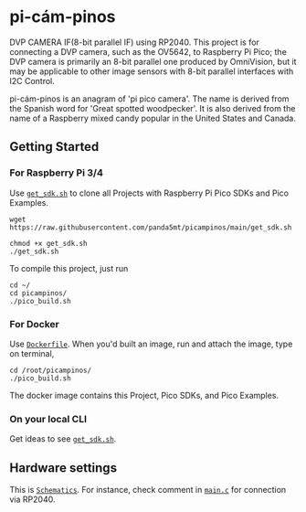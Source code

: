 # pi-cám-pinos
DVP CAMERA IF(8-bit parallel IF) using RP2040.
This project is for connecting a DVP camera, such as the OV5642, to Raspberry Pi Pico; the DVP camera is primarily an 8-bit parallel one produced by OmniVision, but it may be applicable to other image sensors with 8-bit parallel interfaces with I2C Control.

pi-cám-pinos is an anagram of 'pi pico camera'.
The name is derived from the Spanish word for 'Great spotted woodpecker'.
It is also derived from the name of a Raspberry mixed candy popular in the United States and Canada.
## Getting Started
### For Raspberry Pi 3/4
Use <code>[get_sdk.sh](get_sdk.sh)</code> to clone all Projects with Raspberry Pi Pico SDKs and Pico Examples.

```
wget https://raw.githubusercontent.com/panda5mt/picampinos/main/get_sdk.sh

chmod +x get_sdk.sh
./get_sdk.sh
```
To compile this project, just run
```
cd ~/
cd picampinos/
./pico_build.sh
```

### For Docker
Use <code>[Dockerfile](Dockerfile)</code>.
When you'd built an image, run and attach the image, type on terminal,
```
cd /root/picampinos/
./pico_build.sh
```
The docker image contains this Project, Pico SDKs, and Pico Examples.


### On your local CLI
Get ideas to see <code>[get_sdk.sh](get_sdk.sh)</code>.

## Hardware settings
This is <code>[Schematics](hardware/RP2040Board.pdf)</code>.
For instance, check comment in <code>[main.c](main.c)</code> for connection via RP2040.
